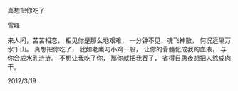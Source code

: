 真想把你吃了

雪峰


来人间，苦苦相恋，
相见你是那么地艰难，
一分钟不见，魂飞神散，
何况远隔万水千山。
真想把你吃了，
犹如老鹰叼小鸡一般，
让你的骨髓化成我的血液，
与你合成水乳涟涟。
不想让我吃了你，
那你就把我吞了，
省得日思夜想把人熬成肉干。

2012/3/19



